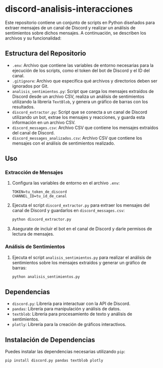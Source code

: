 # discord-analisis-interacciones

Este repositorio contiene un conjunto de scripts en Python diseñados para extraer mensajes de un canal de Discord y realizar un análisis de sentimientos sobre dichos mensajes. A continuación, se describen los archivos y su funcionalidad:

## Estructura del Repositorio

- `.env`: Archivo que contiene las variables de entorno necesarias para la ejecución de los scripts, como el token del bot de Discord y el ID del canal.
- `.gitignore`: Archivo que especifica qué archivos y directorios deben ser ignorados por Git.
- `analisis_sentimientos.py`: Script que carga los mensajes extraídos de Discord desde un archivo CSV, realiza un análisis de sentimientos utilizando la librería `TextBlob`, y genera un gráfico de barras con los resultados.
- `discord_extractor.py`: Script que se conecta a un canal de Discord utilizando un bot, extrae los mensajes y reacciones, y guarda esta información en un archivo CSV.
- `discord_messages.csv`: Archivo CSV que contiene los mensajes extraídos del canal de Discord.
- `discord_messages_analizados.csv`: Archivo CSV que contiene los mensajes con el análisis de sentimientos realizado.

## Uso

### Extracción de Mensajes

1. Configura las variables de entorno en el archivo `.env`:

   ```env
   TOKEN=tu_token_de_discord
   CHANNEL_ID=tu_id_de_canal
   ```

2. Ejecuta el script `discord_extractor.py` para extraer los mensajes del canal de Discord y guardarlos en `discord_messages.csv`:

   ```sh
   python discord_extractor.py
   ```

3. Asegurate de incluir el bot en el canal de Discord y darle permisos de lectura de mensajes.

### Análisis de Sentimientos

1. Ejecuta el script `analisis_sentimientos.py` para realizar el análisis de sentimientos sobre los mensajes extraídos y generar un gráfico de barras:
   ```sh
   python analisis_sentimientos.py
   ```

## Dependencias

- `discord.py`: Librería para interactuar con la API de Discord.
- `pandas`: Librería para manipulación y análisis de datos.
- `textblob`: Librería para procesamiento de texto y análisis de sentimientos.
- `plotly`: Librería para la creación de gráficos interactivos.

## Instalación de Dependencias

Puedes instalar las dependencias necesarias utilizando `pip`:

```sh
pip install discord.py pandas textblob plotly
```
